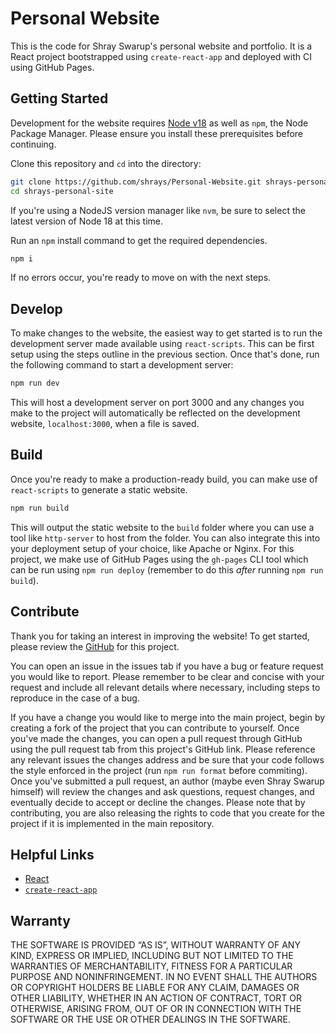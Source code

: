 # Personal Website

This is the code for Shray Swarup's personal website and portfolio. It is a React project bootstrapped using `create-react-app` and deployed with CI using GitHub Pages.

## Getting Started

Development for the website requires [Node v18](https://nodejs.org/download/release/latest-v18.x/) as well as `npm`, the Node Package Manager. Please ensure you install these prerequisites before continuing.

Clone this repository and `cd` into the directory:

```sh
git clone https://github.com/shrays/Personal-Website.git shrays-personal-site
cd shrays-personal-site
```

If you're using a NodeJS version manager like `nvm`, be sure to select the latest version of Node 18 at this time.

Run an `npm` install command to get the required dependencies.

```sh
npm i
```

If no errors occur, you're ready to move on with the next steps.

## Develop

To make changes to the website, the easiest way to get started is to run the development server made available using `react-scripts`. This can be first setup using the steps outline in the previous section. Once that's done, run the following command to start a development server:

```sh
npm run dev
```

This will host a development server on port 3000 and any changes you make to the project will automatically be reflected on the development website, `localhost:3000`, when a file is saved.

## Build

Once you're ready to make a production-ready build, you can make use of `react-scripts` to generate a static website.

```sh
npm run build
```

This will output the static website to the `build` folder where you can use a tool like `http-server` to host from the folder. You can also integrate this into your deployment setup of your choice, like Apache or Nginx. For this project, we make use of GitHub Pages using the `gh-pages` CLI tool which can be run using `npm run deploy` (remember to do this *after* running `npm run build`).

## Contribute

Thank you for taking an interest in improving the website! To get started, please review the [GitHub](https://github.com/shrays/Personal-Website) for this project.

You can open an issue in the issues tab if you have a bug or feature request you would like to report. Please remember to be clear and concise with your request and include all relevant details where necessary, including steps to reproduce in the case of a bug.

If you have a change you would like to merge into the main project, begin by creating a fork of the project that you can contribute to yourself. Once you've made the changes, you can open a pull request through GitHub using the pull request tab from this project's GitHub link. Please reference any relevant issues the changes address and be sure that your code follows the style enforced in the project (run `npm run format` before commiting). Once you've submitted a pull request, an author (maybe even Shray Swarup himself) will review the changes and ask questions, request changes, and eventually decide to accept or decline the changes. Please note that by contributing, you are also releasing the rights to code that you create for the project if it is implemented in the main repository.

## Helpful Links

- [React](https://react.dev/)
- [`create-react-app`](https://create-react-app.dev/)

## Warranty

THE SOFTWARE IS PROVIDED “AS IS”, WITHOUT WARRANTY OF ANY KIND, EXPRESS OR IMPLIED, INCLUDING BUT NOT LIMITED TO THE WARRANTIES OF MERCHANTABILITY, FITNESS FOR A PARTICULAR PURPOSE AND NONINFRINGEMENT. IN NO EVENT SHALL THE AUTHORS OR COPYRIGHT HOLDERS BE LIABLE FOR ANY CLAIM, DAMAGES OR OTHER LIABILITY, WHETHER IN AN ACTION OF CONTRACT, TORT OR OTHERWISE, ARISING FROM, OUT OF OR IN CONNECTION WITH THE SOFTWARE OR THE USE OR OTHER DEALINGS IN THE SOFTWARE.